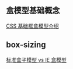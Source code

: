 ## 盒模型基础概念
[CSS 基础框盒模型介绍](https://developer.mozilla.org/zh-CN/docs/Web/CSS/CSS_Box_Model/Introduction_to_the_CSS_box_model)

## box-sizing
[标准盒子模型 vs IE 盒模型](https://developer.mozilla.org/zh-CN/docs/Web/CSS/box-sizing)